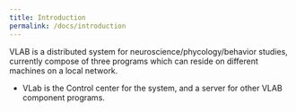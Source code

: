 ```yaml
---
title: Introduction
permalink: /docs/introduction
---
```


VLAB is a distributed system for neuroscience/phycology/behavior studies, currently compose of three programs which can reside on different machines on a local network.

- VLab is the Control center for the system, and a server for other VLAB component programs.